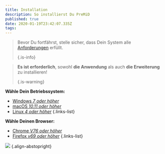 ```yaml
---
title: Installation
description: So installierst Du PreMiD
published: true
date: 2020-01-19T23:42:07.335Z
tags:
---
```


> Bevor Du fortfährst, stelle sicher, dass Dein System alle [Anforderungen](/install/requirements) erfüllt. 
> 
> {.is-info}

> **Es ist erforderlich**, sowohl **die Anwendung** als auch **die Erweiterung** zu installieren! 
> 
> {.is-warning}

**Wähle Dein Betriebssystem:**
- [Windows *7 oder höher*](/install/windows)
- [macOS *10.11 oder höher*](/install/macos)
- [Linux *4 oder höher*](/install/linux)
{.links-list}

**Wähle Deinen Browser:**
- [Chrome *V76 oder höher*](/install/chromium)
- [Firefox *v69 oder höher*](/install/firefox)
{.links-list}

![](https://a.icons8.com/ajlQdsfa/FZhYWV/svg.svg) {.align-abstopright}